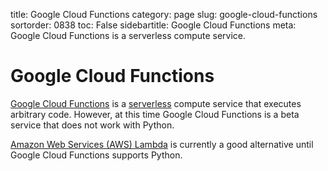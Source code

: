 title: Google Cloud Functions
category: page
slug: google-cloud-functions
sortorder: 0838
toc: False
sidebartitle: Google Cloud Functions
meta: Google Cloud Functions is a serverless compute service.


# Google Cloud Functions
[Google Cloud Functions](https://cloud.google.com/functions/docs/concepts/overview) 
is a [serverless](/serverless.html) compute service that executes arbitrary 
code. However, at this time Google Cloud Functions is a beta service that 
does not work with Python. 

[Amazon Web Services (AWS) Lambda](/aws-lambda.html) is currently a good 
alternative until Google Cloud Functions supports Python.
